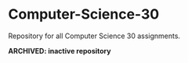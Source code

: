# Computer-Science-30
Repository for all Computer Science 30 assignments.

**ARCHIVED: inactive repository**
